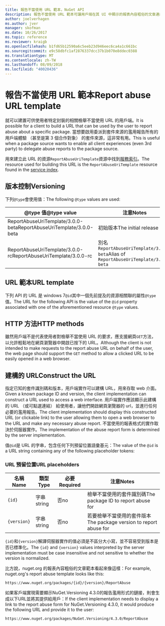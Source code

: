 ```yaml
---
title: 報告不當使用 URL 範本，NuGet API
description: 報告不當使用 URL 範本可讓用戶端在其 UI 中顯示的報表內容粗俗的文章連結。
author: joelverhagen
ms.author: jver
manager: skofman
ms.date: 10/26/2017
ms.topic: reference
ms.reviewer: kraigb
ms.openlocfilehash: b1fd65b12590a6c5eeb23d946eec6ca4a1c661bc
ms.sourcegitcommit: e9c58dbfc1af2876337dcc37b1b070e8ddec0388
ms.translationtype: MT
ms.contentlocale: zh-TW
ms.lasthandoff: 08/09/2018
ms.locfileid: "40020436"
---
```

# <a name="report-abuse-url-template"></a><span data-ttu-id="bf586-103">報告不當使用 URL 範本</span><span class="sxs-lookup"><span data-stu-id="bf586-103">Report abuse URL template</span></span>

<span data-ttu-id="bf586-104">就可以建置可供使用者特定封裝的相關檢舉不當使用 URL 的用戶端。</span><span class="sxs-lookup"><span data-stu-id="bf586-104">It is possible for a client to build a URL that can be used by the user to report abuse about a specific package.</span></span> <span data-ttu-id="bf586-105">當想要啟用委派到套件來源的濫用報告所有的用戶端體驗 （甚至是第 3 個合作對象） 的套件來源，這非常有用。</span><span class="sxs-lookup"><span data-stu-id="bf586-105">This is useful when a package source wants to enable all client experiences (even 3rd party) to delegate abuse reports to the package source.</span></span>

<span data-ttu-id="bf586-106">用來建立此 URL 的資源`ReportAbuseUriTemplate`資源中找到[服務索引](service-index.md)。</span><span class="sxs-lookup"><span data-stu-id="bf586-106">The resource used for building this URL is the `ReportAbuseUriTemplate` resource found in the [service index](service-index.md).</span></span>

## <a name="versioning"></a><span data-ttu-id="bf586-107">版本控制</span><span class="sxs-lookup"><span data-stu-id="bf586-107">Versioning</span></span>

<span data-ttu-id="bf586-108">下列`@type`會使用值：</span><span class="sxs-lookup"><span data-stu-id="bf586-108">The following `@type` values are used:</span></span>

<span data-ttu-id="bf586-109">@type 值</span><span class="sxs-lookup"><span data-stu-id="bf586-109">@type value</span></span>                       | <span data-ttu-id="bf586-110">注意</span><span class="sxs-lookup"><span data-stu-id="bf586-110">Notes</span></span>
--------------------------------- | -----
<span data-ttu-id="bf586-111">ReportAbuseUriTemplate/3.0.0-beta</span><span class="sxs-lookup"><span data-stu-id="bf586-111">ReportAbuseUriTemplate/3.0.0-beta</span></span> | <span data-ttu-id="bf586-112">初始版本</span><span class="sxs-lookup"><span data-stu-id="bf586-112">The initial release</span></span>
<span data-ttu-id="bf586-113">ReportAbuseUriTemplate/3.0.0-rc</span><span class="sxs-lookup"><span data-stu-id="bf586-113">ReportAbuseUriTemplate/3.0.0-rc</span></span>   | <span data-ttu-id="bf586-114">別名 `ReportAbuseUriTemplate/3.0.0-beta`</span><span class="sxs-lookup"><span data-stu-id="bf586-114">Alias of `ReportAbuseUriTemplate/3.0.0-beta`</span></span>

## <a name="url-template"></a><span data-ttu-id="bf586-115">URL 範本</span><span class="sxs-lookup"><span data-stu-id="bf586-115">URL template</span></span>

<span data-ttu-id="bf586-116">下列 API 的 URL 是 windows 7`@id`其中一個先前提及的資源相關聯的屬性`@type`值。</span><span class="sxs-lookup"><span data-stu-id="bf586-116">The URL for the following API is the value of the `@id` property associated with one of the aforementioned resource `@type` values.</span></span>

## <a name="http-methods"></a><span data-ttu-id="bf586-117">HTTP 方法</span><span class="sxs-lookup"><span data-stu-id="bf586-117">HTTP methods</span></span>

<span data-ttu-id="bf586-118">雖然用戶端不是代表使用者對檢舉不當使用 URL 的要求，應支援網頁`GET`方法，以允許輕鬆地在網頁瀏覽器中開啟已按下的 URL。</span><span class="sxs-lookup"><span data-stu-id="bf586-118">Although the client is not intended to make requests to the report abuse URL on behalf of the user, the web page should support the `GET` method to allow a clicked URL to be easily opened in a web browser.</span></span>

## <a name="construct-the-url"></a><span data-ttu-id="bf586-119">建構的 URL</span><span class="sxs-lookup"><span data-stu-id="bf586-119">Construct the URL</span></span>

<span data-ttu-id="bf586-120">指定已知的套件識別碼和版本，用戶端實作可以建構 URL，用來存取 web 介面。</span><span class="sxs-lookup"><span data-stu-id="bf586-120">Given a known package ID and version, the client implementation can construct a URL used to access a web interface.</span></span> <span data-ttu-id="bf586-121">用戶端實作應該顯示此建構的 URL （或可點選連結） 給使用者，讓他們開啟網頁瀏覽器的 url，並進行任何必要的濫用報告。</span><span class="sxs-lookup"><span data-stu-id="bf586-121">The client implementation should display this constructed URL (or clickable link) to the user allowing them to open a web browser to the URL and make any necessary abuse report.</span></span> <span data-ttu-id="bf586-122">不當使用的報表格式的實作取決於伺服器實作。</span><span class="sxs-lookup"><span data-stu-id="bf586-122">The implementation of the abuse report form is determined by the server implementation.</span></span>

<span data-ttu-id="bf586-123">值`@id`是 URL 的字串，包含任何下列預留位置語彙基元：</span><span class="sxs-lookup"><span data-stu-id="bf586-123">The value of the `@id` is a URL string containing any of the following placeholder tokens:</span></span>

### <a name="url-placeholders"></a><span data-ttu-id="bf586-124">URL 預留位置</span><span class="sxs-lookup"><span data-stu-id="bf586-124">URL placeholders</span></span>

<span data-ttu-id="bf586-125">名稱</span><span class="sxs-lookup"><span data-stu-id="bf586-125">Name</span></span>        | <span data-ttu-id="bf586-126">類型</span><span class="sxs-lookup"><span data-stu-id="bf586-126">Type</span></span>    | <span data-ttu-id="bf586-127">必要</span><span class="sxs-lookup"><span data-stu-id="bf586-127">Required</span></span> | <span data-ttu-id="bf586-128">注意</span><span class="sxs-lookup"><span data-stu-id="bf586-128">Notes</span></span>
----------- | ------- | -------- | -----
`{id}`      | <span data-ttu-id="bf586-129">字串</span><span class="sxs-lookup"><span data-stu-id="bf586-129">string</span></span>  | <span data-ttu-id="bf586-130">否</span><span class="sxs-lookup"><span data-stu-id="bf586-130">no</span></span>       | <span data-ttu-id="bf586-131">檢舉不當使用的套件識別碼</span><span class="sxs-lookup"><span data-stu-id="bf586-131">The package ID to report abuse for</span></span>
`{version}` | <span data-ttu-id="bf586-132">字串</span><span class="sxs-lookup"><span data-stu-id="bf586-132">string</span></span>  | <span data-ttu-id="bf586-133">否</span><span class="sxs-lookup"><span data-stu-id="bf586-133">no</span></span>       | <span data-ttu-id="bf586-134">若要檢舉不當使用的套件版本</span><span class="sxs-lookup"><span data-stu-id="bf586-134">The package version to report abuse for</span></span>

<span data-ttu-id="bf586-135">`{id}`和`{version}`解譯伺服器實作的值必須是不區分大小寫，並不容易受到版本是否已標準化。</span><span class="sxs-lookup"><span data-stu-id="bf586-135">The `{id}` and `{version}` values interpreted by the server implementation must be case insensitive and not sensitive to whether the version is normalized.</span></span>

<span data-ttu-id="bf586-136">比方說，nuget.org 的報表內容粗俗的文章範本看起來像這樣：</span><span class="sxs-lookup"><span data-stu-id="bf586-136">For example, nuget.org's report abuse template looks like this:</span></span>

    https://www.nuget.org/packages/{id}/{version}/ReportAbuse

<span data-ttu-id="bf586-137">如果客戶端實現需要顯示NuGet.Versioning 4.3.0的報告濫用形式的鏈接，則會生成以下URL並將其提供給用戶：</span><span class="sxs-lookup"><span data-stu-id="bf586-137">If the client implementation needs to display a link to the report abuse form for NuGet.Versioning 4.3.0, it would produce the following URL and provide it to the user:</span></span>

    https://www.nuget.org/packages/NuGet.Versioning/4.3.0/ReportAbuse
